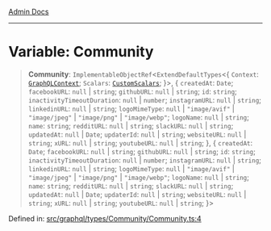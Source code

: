 [Admin Docs](/)

***

# Variable: Community

> **Community**: `ImplementableObjectRef`\<`ExtendDefaultTypes`\<\{ `Context`: [`GraphQLContext`](../../../../context/type-aliases/GraphQLContext.md); `Scalars`: [`CustomScalars`](../../../../scalars/type-aliases/CustomScalars.md); \}\>, \{ `createdAt`: `Date`; `facebookURL`: `null` \| `string`; `githubURL`: `null` \| `string`; `id`: `string`; `inactivityTimeoutDuration`: `null` \| `number`; `instagramURL`: `null` \| `string`; `linkedinURL`: `null` \| `string`; `logoMimeType`: `null` \| `"image/avif"` \| `"image/jpeg"` \| `"image/png"` \| `"image/webp"`; `logoName`: `null` \| `string`; `name`: `string`; `redditURL`: `null` \| `string`; `slackURL`: `null` \| `string`; `updatedAt`: `null` \| `Date`; `updaterId`: `null` \| `string`; `websiteURL`: `null` \| `string`; `xURL`: `null` \| `string`; `youtubeURL`: `null` \| `string`; \}, \{ `createdAt`: `Date`; `facebookURL`: `null` \| `string`; `githubURL`: `null` \| `string`; `id`: `string`; `inactivityTimeoutDuration`: `null` \| `number`; `instagramURL`: `null` \| `string`; `linkedinURL`: `null` \| `string`; `logoMimeType`: `null` \| `"image/avif"` \| `"image/jpeg"` \| `"image/png"` \| `"image/webp"`; `logoName`: `null` \| `string`; `name`: `string`; `redditURL`: `null` \| `string`; `slackURL`: `null` \| `string`; `updatedAt`: `null` \| `Date`; `updaterId`: `null` \| `string`; `websiteURL`: `null` \| `string`; `xURL`: `null` \| `string`; `youtubeURL`: `null` \| `string`; \}\>

Defined in: [src/graphql/types/Community/Community.ts:4](https://github.com/Sourya07/talawa-api/blob/61a1911602b2f0aac7635e08ae2918f4f768e8ff/src/graphql/types/Community/Community.ts#L4)
